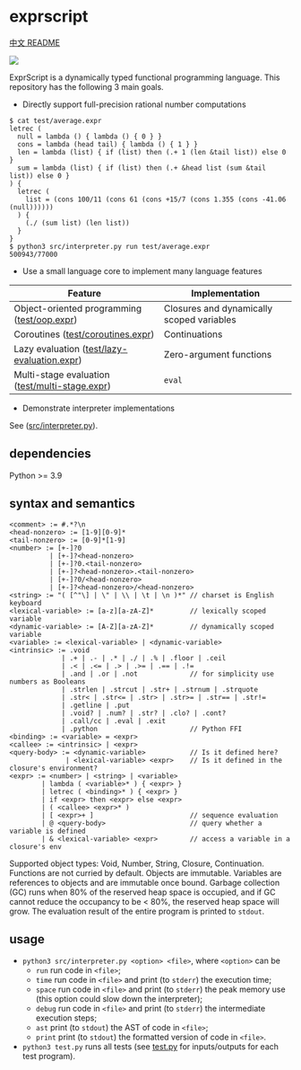 # exprscript

[中文 README](README-CN.md)

![](https://github.com/sdingcn/expr/actions/workflows/auto-test.yml/badge.svg)

ExprScript is a dynamically typed functional programming language.
This repository has the following 3 main goals.

+ Directly support full-precision rational number computations

```
$ cat test/average.expr
letrec (
  null = lambda () { lambda () { 0 } }
  cons = lambda (head tail) { lambda () { 1 } }
  len = lambda (list) { if (list) then (.+ 1 (len &tail list)) else 0 }
  sum = lambda (list) { if (list) then (.+ &head list (sum &tail list)) else 0 }
) {
  letrec (
    list = (cons 100/11 (cons 61 (cons +15/7 (cons 1.355 (cons -41.06 (null))))))
  ) {
    (./ (sum list) (len list))
  }
}
$ python3 src/interpreter.py run test/average.expr
500943/77000
```

+ Use a small language core to implement many language features

| Feature | Implementation |
| --- | --- |
| Object-oriented programming ([test/oop.expr](test/oop.expr)) | Closures and dynamically scoped variables |
| Coroutines ([test/coroutines.expr](test/coroutines.expr)) | Continuations |
| Lazy evaluation ([test/lazy-evaluation.expr](test/lazy-evaluation.expr)) | Zero-argument functions |
| Multi-stage evaluation ([test/multi-stage.expr](test/multi-stage.expr)) | `eval` |

+ Demonstrate interpreter implementations

See ([src/interpreter.py](src/interpreter.py)).

## dependencies

Python >= 3.9

## syntax and semantics

```
<comment> := #.*?\n
<head-nonzero> := [1-9][0-9]*
<tail-nonzero> := [0-9]*[1-9]
<number> := [+-]?0
          | [+-]?<head-nonzero>
          | [+-]?0.<tail-nonzero>
          | [+-]?<head-nonzero>.<tail-nonzero>
          | [+-]?0/<head-nonzero>
          | [+-]?<head-nonzero>/<head-nonzero>
<string> := "( [^"\] | \" | \\ | \t | \n )*" // charset is English keyboard
<lexical-variable> := [a-z][a-zA-Z]*         // lexically scoped variable
<dynamic-variable> := [A-Z][a-zA-Z]*         // dynamically scoped variable
<variable> := <lexical-variable> | <dynamic-variable>
<intrinsic> := .void
             | .+ | .- | .* | ./ | .% | .floor | .ceil
             | .< | .<= | .> | .>= | .== | .!=
             | .and | .or | .not             // for simplicity use numbers as Booleans
             | .strlen | .strcut | .str+ | .strnum | .strquote
             | .str< | .str<= | .str> | .str>= | .str== | .str!= 
             | .getline | .put
             | .void? | .num? | .str? | .clo? | .cont?
             | .call/cc | .eval | .exit
             | .python                       // Python FFI
<binding> := <variable> = <expr>
<callee> := <intrinsic> | <expr>
<query-body> := <dynamic-variable>           // Is it defined here?
              | <lexical-variable> <expr>    // Is it defined in the closure's environment?
<expr> := <number> | <string> | <variable>
        | lambda ( <variable>* ) { <expr> }
        | letrec ( <binding>* ) { <expr> }
        | if <expr> then <expr> else <expr>
        | ( <callee> <expr>* )
        | [ <expr>+ ]                        // sequence evaluation
        | @ <query-body>                     // query whether a variable is defined
        | & <lexical-variable> <expr>        // access a variable in a closure's env
```

Supported object types: Void, Number, String, Closure, Continuation.
Functions are not curried by default.
Objects are immutable.
Variables are references to objects and are immutable once bound.
Garbage collection (GC) runs when 80% of the reserved heap space is occupied,
and if GC cannot reduce the occupancy to be < 80%, the reserved heap space will grow.
The evaluation result of the entire program is printed to `stdout`.

## usage

+ `python3 src/interpreter.py <option> <file>`, where `<option>` can be
  - `run` run code in `<file>`;
  - `time` run code in `<file>` and print (to `stderr`) the execution time;
  - `space` run code in `<file>` and print (to `stderr`) the peak memory use (this option could slow down the interpreter);
  - `debug` run code in `<file>` and print (to `stderr`) the intermediate execution steps;
  - `ast` print (to `stdout`) the AST of code in `<file>`;
  - `print` print (to `stdout`) the formatted version of code in `<file>`.
+ `python3 test.py` runs all tests (see [test.py](test.py) for inputs/outputs for each test program).
